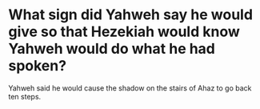 # What sign did Yahweh say he would give so that Hezekiah would know Yahweh would do what he had spoken?

Yahweh said he would cause the shadow on the stairs of Ahaz to go back ten steps.
